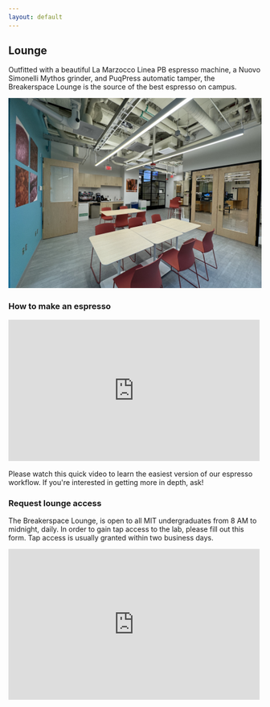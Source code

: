```yaml
---
layout: default
---
```


## Lounge

Outfitted with a beautiful La Marzocco Linea PB espresso machine, a Nuovo Simonelli Mythos grinder, and PuqPress automatic tamper, the Breakerspace Lounge is the source of the best espresso on campus.

![Breakerspace Lounge](./assets/img/lounge.JPG)


### How to make an espresso

<iframe width="500" height="281" src="https://www.youtube.com/embed/5IZvKWzsl3I?si=g9ejfAcK7ElfVtX4" title="YouTube video player" frameborder="0" allow="accelerometer; autoplay; clipboard-write; encrypted-media; gyroscope; picture-in-picture; web-share" allowfullscreen></iframe>

Please watch this quick video to learn the easiest version of our espresso workflow. If you're interested in getting more in depth, ask!

### Request lounge access

The Breakerspace Lounge, is open to all MIT undergraduates from 8 AM to midnight, daily. In order to gain tap access to the lab, please fill out this form. Tap access is usually granted within two business days. 

<iframe src="https://docs.google.com/forms/d/e/1FAIpQLSdcX0J_sUQmiO0j15IHSrni4rX7LMLaILCjoXQOn4QriWAoHA/viewform?embedded=true" width="500" height="300" frameborder="0" marginheight="0" marginwidth="0">Loading…</iframe>